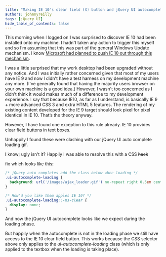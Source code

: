```yaml
---
title: "Making IE 10's clear field (X) button and jQuery UI autocomplete play nice"
authors: johnnyreilly
tags: [jQuery UI]
hide_table_of_contents: false
---
```


This morning when I logged on I was surprised to discover IE 10 had been installed onto my machine. I hadn't taken any action to trigger this myself and so I’m assuming that this was part of the general Windows Update mechanism. I know [Microsoft had planned to push IE 10 out through this mechanism](http://technet.microsoft.com/en-us/ie/jj898508.aspx).

<!--truncate-->

I was a little surprised that my work desktop had been upgraded without any notice. And I was initially rather concerned given that most of my users have IE 9 and now I didn't have a test harness on my development machine any more. (I've generally found that having the majority users browser on your own machine is a good idea.) However, I wasn't too concerned as I didn’t think it would makes much of a difference to my development experience. I say that because IE10, as far as I understand, is basically IE 9 + more advanced CSS 3 and extra HTML 5 features. The rendering of my existing content developed for the IE 9 target should look pixel for pixel identical in IE 10. That’s the theory anyway.

However, I have found one exception to this rule already. IE 10 provides clear field buttons in text boxes.

Unhappily I found these were clashing with our jQuery UI auto complete loading gif.

I know; ugly isn't it? Happily I was able to resolve this with a CSS ~~hack~~

fix which looks like this:

```css
/* jQuery auto completes add the class below when loading */
.ui-autocomplete-loading {
  background: url('/images/ajax_loader.gif') no-repeat right 0.5em center;
}

/* How'd you like them apples IE 10? */
.ui-autocomplete-loading::-ms-clear {
  display: none;
}
```

And now the jQuery UI autocomplete looks like we expect during the loading phase.

But happily when the autocomplete is not in the loading phase we still have access to the IE 10 clear field button. This works because the CSS selector above only applies to the _ui-autocomplete-loading_ class (which is only applied to the textbox when the loading is taking place).
